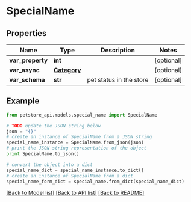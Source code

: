 # SpecialName


## Properties
Name | Type | Description | Notes
------------ | ------------- | ------------- | -------------
**var_property** | **int** |  | [optional] 
**var_async** | [**Category**](Category.md) |  | [optional] 
**var_schema** | **str** | pet status in the store | [optional] 

## Example

```python
from petstore_api.models.special_name import SpecialName

# TODO update the JSON string below
json = "{}"
# create an instance of SpecialName from a JSON string
special_name_instance = SpecialName.from_json(json)
# print the JSON string representation of the object
print SpecialName.to_json()

# convert the object into a dict
special_name_dict = special_name_instance.to_dict()
# create an instance of SpecialName from a dict
special_name_form_dict = special_name.from_dict(special_name_dict)
```
[[Back to Model list]](../README.md#documentation-for-models) [[Back to API list]](../README.md#documentation-for-api-endpoints) [[Back to README]](../README.md)


